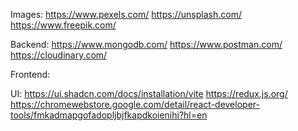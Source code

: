 Images:
https://www.pexels.com/
https://unsplash.com/
https://www.freepik.com/

Backend:
https://www.mongodb.com/
https://www.postman.com/
https://cloudinary.com/

Frontend:


UI: 
https://ui.shadcn.com/docs/installation/vite
https://redux.js.org/
https://chromewebstore.google.com/detail/react-developer-tools/fmkadmapgofadopljbjfkapdkoienihi?hl=en